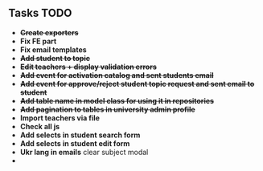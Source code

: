 ## Tasks TODO


- ~~**Create exporters**~~
- **Fix FE part**
- **Fix email templates**
- ~~**Add student to topic**~~
- ~~**Edit teachers + display validation errors**~~
- ~~**Add event for activation catalog and sent students email**~~
- ~~**Add event for approve/reject student topic request and sent email to student**~~
- ~~**Add table name in model class for using it in repositories**~~
- ~~**Add pagination to tables in university admin profile**~~
- **Import teachers via file**
- **Check all js**
- **Add selects in student search form**
- **Add selects in student edit form**
- **Ukr lang in emails**
clear subject modal
- 



